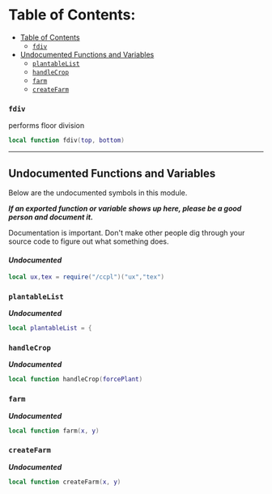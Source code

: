 # Table of Contents:
- [Table of Contents](table-of-contents)
    - [`fdiv`](#fdiv)
- [Undocumented Functions and Variables](#undocumented-functions-and-variables)
    - [`plantableList`](#plantablelist)
    - [`handleCrop`](#handlecrop)
    - [`farm`](#farm)
    - [`createFarm`](#createfarm)

### `fdiv`
performs floor division
```lua
local function fdiv(top, bottom)
```

----------------------------------------

Undocumented Functions and Variables
------------------------------------
Below are the undocumented symbols in this module.

***If an exported function or variable shows up here, please be a good person and document it.***

Documentation is important. Don't make other people dig through your source code to figure out what something does.

#### ***Undocumented***
```lua
local ux,tex = require("/ccpl")("ux","tex")
```

### `plantableList`
***Undocumented***
```lua
local plantableList = {
```

### `handleCrop`
***Undocumented***
```lua
local function handleCrop(forcePlant)
```

### `farm`
***Undocumented***
```lua
local function farm(x, y)
```

### `createFarm`
***Undocumented***
```lua
local function createFarm(x, y)
```
